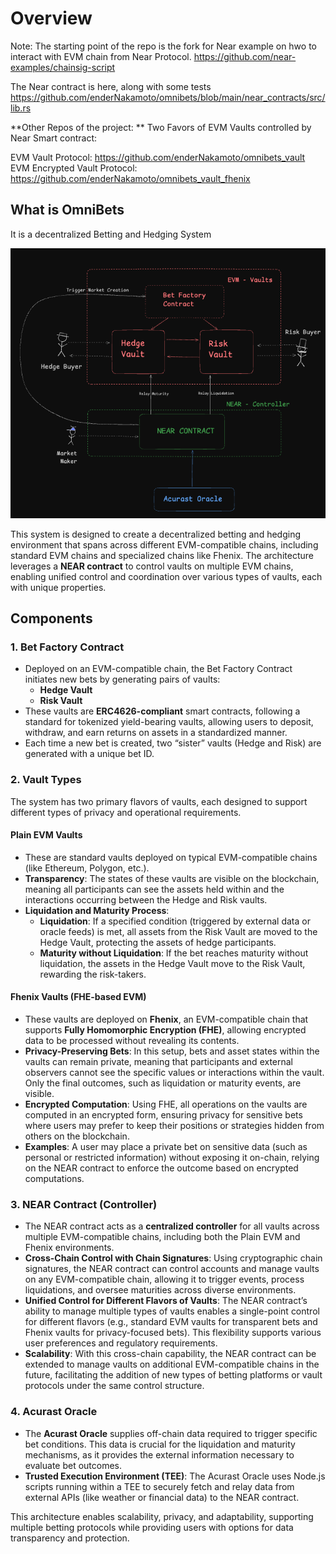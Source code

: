 # Overview

Note: The starting point of the repo is the fork for Near example on hwo to interact with EVM chain from Near Protocol. https://github.com/near-examples/chainsig-script

The Near contract is here, along with some tests
https://github.com/enderNakamoto/omnibets/blob/main/near_contracts/src/lib.rs

**Other Repos of the project: **
Two Favors of EVM Vaults controlled by Near Smart contract: 

EVM Vault Protocol: https://github.com/enderNakamoto/omnibets_vault
EVM Encrypted Vault Protocol: https://github.com/enderNakamoto/omnibets_vault_fhenix

## What is OmniBets

It is a decentralized Betting and Hedging System

![alt text](image.png)

This system is designed to create a decentralized betting and hedging environment that spans across different EVM-compatible chains, including standard EVM chains and specialized chains like Fhenix. The architecture leverages a **NEAR contract** to control vaults on multiple EVM chains, enabling unified control and coordination over various types of vaults, each with unique properties.

## Components

### 1. Bet Factory Contract
- Deployed on an EVM-compatible chain, the Bet Factory Contract initiates new bets by generating pairs of vaults:
  - **Hedge Vault**
  - **Risk Vault**
- These vaults are **ERC4626-compliant** smart contracts, following a standard for tokenized yield-bearing vaults, allowing users to deposit, withdraw, and earn returns on assets in a standardized manner.
- Each time a new bet is created, two “sister” vaults (Hedge and Risk) are generated with a unique bet ID.

### 2. Vault Types
The system has two primary flavors of vaults, each designed to support different types of privacy and operational requirements.

#### Plain EVM Vaults
- These are standard vaults deployed on typical EVM-compatible chains (like Ethereum, Polygon, etc.).
- **Transparency**: The states of these vaults are visible on the blockchain, meaning all participants can see the assets held within and the interactions occurring between the Hedge and Risk vaults.
- **Liquidation and Maturity Process**:
  - **Liquidation**: If a specified condition (triggered by external data or oracle feeds) is met, all assets from the Risk Vault are moved to the Hedge Vault, protecting the assets of hedge participants.
  - **Maturity without Liquidation**: If the bet reaches maturity without liquidation, the assets in the Hedge Vault move to the Risk Vault, rewarding the risk-takers.

#### Fhenix Vaults (FHE-based EVM)
- These vaults are deployed on **Fhenix**, an EVM-compatible chain that supports **Fully Homomorphic Encryption (FHE)**, allowing encrypted data to be processed without revealing its contents.
- **Privacy-Preserving Bets**: In this setup, bets and asset states within the vaults can remain private, meaning that participants and external observers cannot see the specific values or interactions within the vault. Only the final outcomes, such as liquidation or maturity events, are visible.
- **Encrypted Computation**: Using FHE, all operations on the vaults are computed in an encrypted form, ensuring privacy for sensitive bets where users may prefer to keep their positions or strategies hidden from others on the blockchain.
- **Examples**: A user may place a private bet on sensitive data (such as personal or restricted information) without exposing it on-chain, relying on the NEAR contract to enforce the outcome based on encrypted computations.

### 3. NEAR Contract (Controller)
- The NEAR contract acts as a **centralized controller** for all vaults across multiple EVM-compatible chains, including both the Plain EVM and Fhenix environments.
- **Cross-Chain Control with Chain Signatures**: Using cryptographic chain signatures, the NEAR contract can control accounts and manage vaults on any EVM-compatible chain, allowing it to trigger events, process liquidations, and oversee maturities across diverse environments.
- **Unified Control for Different Flavors of Vaults**: The NEAR contract’s ability to manage multiple types of vaults enables a single-point control for different flavors (e.g., standard EVM vaults for transparent bets and Fhenix vaults for privacy-focused bets). This flexibility supports various user preferences and regulatory requirements.
- **Scalability**: With this cross-chain capability, the NEAR contract can be extended to manage vaults on additional EVM-compatible chains in the future, facilitating the addition of new types of betting platforms or vault protocols under the same control structure.

### 4. Acurast Oracle
- The **Acurast Oracle** supplies off-chain data required to trigger specific bet conditions. This data is crucial for the liquidation and maturity mechanisms, as it provides the external information necessary to evaluate bet outcomes.
- **Trusted Execution Environment (TEE)**: The Acurast Oracle uses Node.js scripts running within a TEE to securely fetch and relay data from external APIs (like weather or financial data) to the NEAR contract.

This architecture enables scalability, privacy, and adaptability, supporting multiple betting protocols while providing users with options for data transparency and protection.
